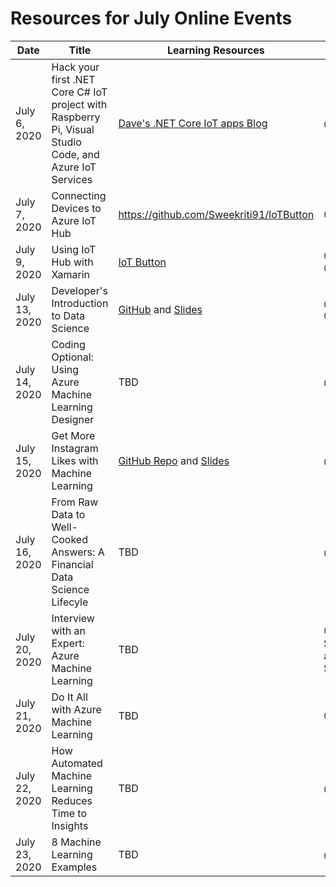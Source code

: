 # Resources for July Online Events

| Date | Title | Learning Resources | Speaker | Video | 
|------|-------|--------------------|---------|-------|
| July 6, 2020 | Hack your first .NET Core C# IoT project with Raspberry Pi, Visual Studio Code, and Azure IoT Services | [Dave's .NET Core IoT apps Blog](https://dev.to/azure/net-core-iot-raspberry-pi-linux-and-azure-iot-hub-learn-how-to-build-deploy-and-debug-d1f) | @gloveboxes | Coming Soon | 
| July 7, 2020 | Connecting Devices to Azure IoT Hub | https://github.com/Sweekriti91/IoTButton | @Sweekriti91 | Coming Soon | 
| July 9, 2020 | Using IoT Hub with Xamarin | [IoT Button](https://github.com/xamcat/XamTrack) | @Sweekriti91 @BenBtg | Coming Soon | 
| July 13, 2020 | Developer's Introduction to Data Science | [GitHub](https://github.com/microsoft/c9-dev-intro-data-science) and [Slides](https://slidedecks.blob.core.windows.net/livestreamfy21q1/DevIntroToDS_Francesca_ReactorStreaming.pptx) | @sarahguthals and @FrancescaLazzeri | Coming Soon | 
| July 14, 2020 | Coding Optional: Using Azure Machine Learning Designer | TBD | @cassieview | Coming Soon |
| July 15, 2020 | Get More Instagram Likes with Machine Learning | [GitHub Repo](http://github.com/CloudAdvocacy/LikesLearning) and [Slides](https://speakerdeck.com/shwars/get-more-instagram-likes-with-machine-learning) | @shwars | Coming Soon |
| July 16, 2020 | From Raw Data to Well-Cooked Answers: A Financial Data Science Lifecyle | TBD | @sguthals | [Register Now](https://www.meetup.com/Microsoft-Reactor-Redmond/events/271087239/) |
| July 20, 2020 | Interview with an Expert: Azure Machine Learning | TBD | @FrancescaLazzeri, Stephanie Lindsey, and Mehrnoosh Sameki | [Register Now](https://www.meetup.com/Microsoft-Reactor-Redmond/events/271107547/) |
| July 21, 2020 | Do It All with Azure Machine Learning | TBD | @FrancescaLazzeri | [Register Now](https://www.meetup.com/Microsoft-Reactor-Redmond/events/271107999/) |
| July 22, 2020 | How Automated Machine Learning Reduces Time to Insights | TBD | @amynic | [Register Now](https://www.meetup.com/Microsoft-Reactor-Redmond/events/271108300/) |
| July 23, 2020 | 8 Machine Learning Examples | TBD | @sguthals | [Register Now](https://www.meetup.com/Microsoft-Reactor-Redmond/events/271108337/) |
